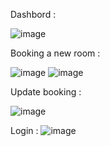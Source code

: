 Dashbord : 

![image](https://github.com/user-attachments/assets/65d07c84-fe71-43e4-9b85-c2dd50e506b8)

Booking a new room : 

![image](https://github.com/user-attachments/assets/b9ee1bc9-515a-4ccb-947a-5fd90408220f)
![image](https://github.com/user-attachments/assets/7e49f619-73a9-4ef5-b79f-f63ce6953139)

Update booking  : 

![image](https://github.com/user-attachments/assets/6aa1fc90-36f8-4cb5-9971-5d1326106a0b)

Login : 
![image](https://github.com/user-attachments/assets/9385f03a-35c3-4fb9-b909-01404d95f46b)






